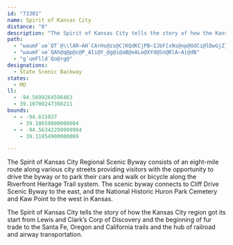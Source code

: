```yaml
---
id: "73301"
name: Spirit of Kansas City
distance: "8"
description: "The Spirit of Kansas City tells the story of how the Kansas City region got its start from Lewis and Clark’s Corp of Discovery and the beginning of fur trade to the Santa Fe, Oregon and California trails and the hub of railroad and airway transportation."
path:
  - "waumF`ue`QT`@\\lAR~AH`CArHs@zs@C|KQdKCjPB~IJbF[xNs@np@OdCi@lDwGjZ}BhIu@bByAbCoIxKeEfHwElHy@l@kALq@Mo@s@cB_G}AmCm@s@w@m@cAc@cAG_FaAt@yEZ_D"
  - "waumF`ue`QAh@q@p@c@P_AIi@Y_@g@i@aB@eALe@XYd@Sn@RlA~A|@dB"
  - "g`umFlld`Qo@rg@"
designations:
  - State Scenic Backway
states:
  - MO
ll:
  - -94.5699264596463
  - 39.10700247398211
bounds:
  - - -94.615837
    - 39.10659000000004
  - - -94.56342299999994
    - 39.11854900000009

---
```


The Spirit of Kansas City Regional Scenic Byway consists of an eight-mile route along various city streets providing visitors with the opportunity to drive the byway or to park their cars and walk or bicycle along the Riverfront Heritage Trail system.  The scenic byway connects to Cliff Drive Scenic Byway to the east, and the National Historic Huron Park Cemetery and Kaw Point to the west in Kansas.

The Spirit of Kansas City tells the story of how the Kansas City region got its start from Lewis and Clark’s Corp of Discovery and the beginning of fur trade to the Santa Fe, Oregon and California trails and the hub of railroad and airway transportation.
